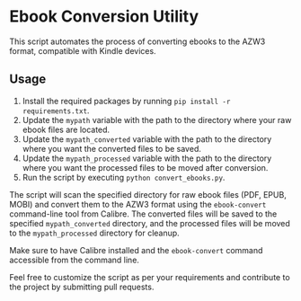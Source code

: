 # Ebook Conversion Utility

This script automates the process of converting ebooks to the AZW3 format, compatible with Kindle devices.

## Usage

1. Install the required packages by running `pip install -r requirements.txt`.
2. Update the `mypath` variable with the path to the directory where your raw ebook files are located.
3. Update the `mypath_converted` variable with the path to the directory where you want the converted files to be saved.
4. Update the `mypath_processed` variable with the path to the directory where you want the processed files to be moved after conversion.
5. Run the script by executing `python convert_ebooks.py`.

The script will scan the specified directory for raw ebook files (PDF, EPUB, MOBI) and convert them to the AZW3 format using the `ebook-convert` command-line tool from Calibre. The converted files will be saved to the specified `mypath_converted` directory, and the processed files will be moved to the `mypath_processed` directory for cleanup.

Make sure to have Calibre installed and the `ebook-convert` command accessible from the command line.

Feel free to customize the script as per your requirements and contribute to the project by submitting pull requests.
